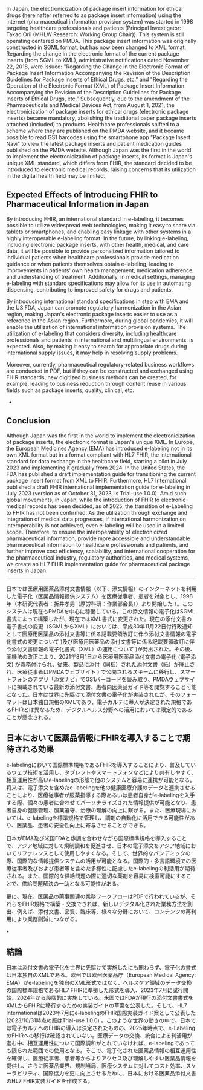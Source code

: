 In Japan, the electronicization of package insert information for ethical drugs (hereinafter referred to as package insert information) using the internet (pharmaceutical information provision system) was started in 1998 targeting healthcare professionals and patients (Principal Investigator: Takao Orii (MHLW Research: Working Group Chair)). This system is still operating centered on PMDA. This package insert information was originally constructed in SGML format, but has now been changed to XML format. Regarding the change in the electronic format of the current package inserts (from SGML to XML), administrative notifications dated November 22, 2018, were issued: "Regarding the Change in the Electronic Format of Package Insert Information Accompanying the Revision of the Description Guidelines for Package Inserts of Ethical Drugs, etc." and "Regarding the Operation of the Electronic Format (XML) of Package Insert Information Accompanying the Revision of the Description Guidelines for Package Inserts of Ethical Drugs, etc." Subsequently, due to the amendment of the Pharmaceuticals and Medical Devices Act, from August 1, 2021, the electronicization of package inserts for ethical drugs (electronic package inserts) became mandatory, abolishing the traditional paper package inserts attached (included) to products. Healthcare professionals shifted to a scheme where they are published on the PMDA website, and it became possible to read GS1 barcodes using the smartphone app "Package Insert Navi" to view the latest package inserts and patient medication guides published on the PMDA website. Although Japan was the first in the world to implement the electronicization of package inserts, its format is Japan's unique XML standard, which differs from FHIR, the standard decided to be introduced to electronic medical records, raising concerns that its utilization in the digital health field may be limited.

## Expected Effects of Introducing FHIR to Pharmaceutical Information in Japan

By introducing FHIR, an international standard in e-labeling, it becomes possible to utilize widespread web technologies, making it easy to share via tablets or smartphones, and enabling easy linkage with other systems in a highly interoperable e-labeling format. In the future, by linking e-labeling, including electronic package inserts, with other health, medical, and care data, it will be possible to provide personalized information tailored to individual patients when healthcare professionals provide medication guidance or when patients themselves obtain e-labeling, leading to improvements in patients' own health management, medication adherence, and understanding of treatment. Additionally, in medical settings, managing e-labeling with standard specifications may allow for its use in automating dispensing, contributing to improved safety for drugs and patients.

By introducing international standard specifications in step with EMA and the US FDA, Japan can promote regulatory harmonization in the Asian region, making Japan's electronic package inserts easier to use as a reference in the Asian region. Furthermore, during global pandemics, it will enable the utilization of international information provision systems. The utilization of e-labeling that considers diversity, including healthcare professionals and patients in international and multilingual environments, is expected. Also, by making it easy to search for appropriate drugs during international supply issues, it may help in resolving supply problems.

Moreover, currently, pharmaceutical regulatory-related business workflows are conducted in PDF, but if they can be constructed and exchanged using FHIR standards, new digitized business methods can be created, for example, leading to business reduction through content reuse in various fields such as package inserts, quality, clinical, etc.

- 

## Conclusion

Although Japan was the first in the world to implement the electronicization of package inserts, the electronic format is Japan's unique XML. In Europe, the European Medicines Agency (EMA) has introduced e-labeling not in its own XML format but in a format compliant with HL7 FHIR, the international standard for data exchange in the healthcare field, starting a pilot in July 2023 and implementing it gradually from 2024. In the United States, the FDA has published a draft implementation guide for transitioning the current package insert format from XML to FHIR. Furthermore, HL7 International published a draft FHIR international implementation guide for e-labeling in July 2023 (version as of October 31, 2023, is Trial-use 1.0.0). Amid such global movements, in Japan, while the introduction of FHIR to electronic medical records has been decided, as of 2025, the transition of e-Labeling to FHIR has not been confirmed. As the utilization through exchange and integration of medical data progresses, if international harmonization on interoperability is not achieved, even e-labeling will be used in a limited scope. Therefore, to ensure the interoperability of electronicized pharmaceutical information, provide more accessible and understandable pharmaceutical information to healthcare professionals and patients, and further improve cost efficiency, scalability, and international cooperation for the pharmaceutical industry, regulatory authorities, and medical systems, we create an HL7 FHIR implementation guide for pharmaceutical package inserts in Japan.

---

日本では医療用医薬品添付文書情報（以下、添文情報）のインターネットを利用した電子化（医薬品情報提供システム）を医療従事者、患者を対象とし、1998年（本研究代表者：折井孝男（厚労科研：作業部会長））より開始した ）。このシステムは現在もPMDAを中心に稼働している。この添文情報の電子化はSGML書式によって構築したが、現在ではXML書式に変更された。現在の添付文書の電子書式の変更（SGMLからXML）においては、平成30年11月22日付行政通知として医療用医薬品の添付文書等に係る記載要領改訂に伴う添付文書情報の電子化書式の変更について  )及び医療用医薬品の添付文書等に係る記載要領改訂に伴う添付文書情報の電子化書式（XML）の運用について  )が発出された。その後、薬機法の改正により、2021年8月1日から医療用医薬品添付文書の電子化 (電子添文) が義務付けられ、従来、製品に添付（同梱）された添付文書（紙）が廃止され、医療従事者はPMDAウェブサイト ) で公開されるスキームに移行し、スマートフォンのアプリ「添文ナビ」でGS1バーコードを読み取り、PMDAウェブサイトに掲載されている最新の添付文書、患者向医薬品ガイド等を閲覧すること可能となった。日本は世界に先駆けて添付文書の電子化が実装されたが、そのフォーマットは日本独自規格のXMLであり、電子カルテに導入が決定された規格であるFHIRとは異なるため、デジタルへルス分野への活用においては限定的であることが懸念される。

## 日本において医薬品情報にFHIRを導入することで期待される効果

e-labelingにおいて国際標準規格であるFHIRを導入することにより、普及しているウェブ技術を活用し、タブレットやスマートフォンなどにより共有しやすく、相互運用性が高いe-labelingの形態で他のシステムと容易に連携が可能となる。将来は、電子添文を含めたe-labelingを他の健康医療介護のデータと連携させることにより、医療従事者が服薬指導する際あるいは患者自身がe-labelingを入手する際、個々の患者に合わせてパーソナライズされた情報提供が可能となり、患者自身の健康管理、服薬遵守、治療の理解の向上に繋がる。また、医療現場においては、e-labelingを標準規格で管理し、調剤の自動化に活用できる可能性があり、医薬品、患者の安全性向上に寄与させることができる。

日本がEMA及び米国FDAと歩調を合わせながら国際標準規格を導入することで、アジア地域に対して規制調和を促進させ、日本の電子添文をアジア地域においてリファレンスとして使用しやすくなる。そして、世界的なパンデミックの際、国際的な情報提供システムの活用が可能となる。国際的・多言語環境での医療従事者及びおよび患者等を含めた多様性に配慮したe-labelingの利活用が期待される。また、国際的な供給問題の際に適切な薬剤を容易に検索可能にすることで、供給問題解決の一助となる可能性がある。

更に、現在、医薬品の薬事関連の業務ワークフローはPDFで行われているが、それらをFHIR規格で構築・交換できれば、新しいデジタル化された業務方法を創出、例えば、添付文書、品質、臨床等、様々な分野において、コンテンツの再利用により業務削減につながる。

•	

## 結論

日本は添付文書の電子化を世界に先駆けて実施したにも関わらず、電子化の書式は日本独自のXMLである。欧州では欧州医薬品庁（European Medical Agency: EMA）がe-labelingを独自のXML形式ではなく、ヘルスケア領域のデータ交換の国際標準規格であるHL7 FHIRに準拠した形式を導入、2023年7月に試行開始、2024年から段階的に実施している。米国ではFDAが現行の添付文書書式をXMLからFHIRに移行するための実装ガイドの草案を公表した。そして、HL7 Internationalは2023年7月にe-labelingのFHIR国際実装ガイド案として公表した (2023/10/31時点の版はTrial-use 1.0.0)  。このような世界の動きの中で、日本では電子カルテへのFHIRの導入は決定されたものの、2025年時点で、e-LabelingのFHIRへの移行は確認されていない。医療データの交換、統合による利活用が進む中、相互運用性について国際調和がとれていなければ、e-labelingであっても限られた範囲での使用となる。そこで、電子化された医薬品情報の相互運用性を確保し、医療従事者、患者等からよりアクセス及び理解しやすい医薬品情報を提供し、さらに医薬品業界、規制当局、医療システムに対してコスト効率、スケーラビリティ、国際協力を更に向上させるために、日本における医薬品添付文書のHL7 FHIR実装ガイドを作成する。